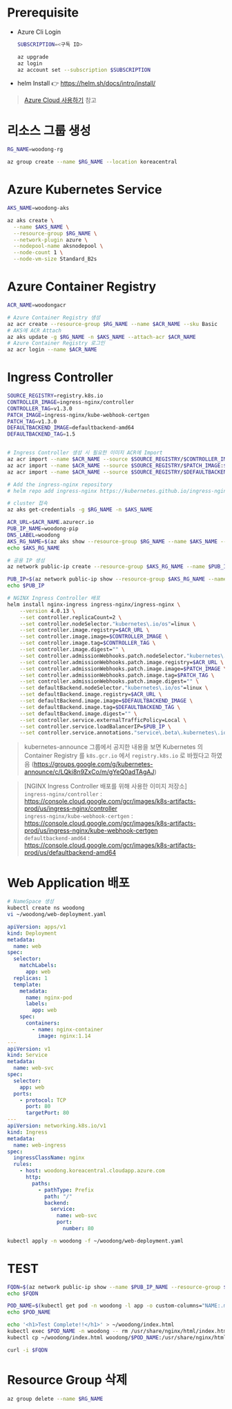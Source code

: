 # Prerequisite

- Azure Cli Login

  ```bash
  SUBSCRIPTION=<구독 ID>

  az upgrade
  az login
  az account set --subscription $SUBSCRIPTION
  ```

- helm Install 👉 https://helm.sh/docs/intro/install/

> [Azure Cloud 사용하기](https://wooyoung85.tistory.com/75) 참고

# 리소스 그룹 생성

```bash
RG_NAME=woodong-rg

az group create --name $RG_NAME --location koreacentral
```

# Azure Kubernetes Service

```bash
AKS_NAME=woodong-aks

az aks create \
  --name $AKS_NAME \
  --resource-group $RG_NAME \
  --network-plugin azure \
  --nodepool-name aksnodepool \
  --node-count 1 \
  --node-vm-size Standard_B2s
```

# Azure Container Registry

```bash
ACR_NAME=woodongacr

# Azure Container Registry 생성
az acr create --resource-group $RG_NAME --name $ACR_NAME --sku Basic
# AKS에 ACR Attach
az aks update -g $RG_NAME -n $AKS_NAME --attach-acr $ACR_NAME
# Azure Container Registry 로그인
az acr login --name $ACR_NAME
```

# Ingress Controller

```bash
SOURCE_REGISTRY=registry.k8s.io
CONTROLLER_IMAGE=ingress-nginx/controller
CONTROLLER_TAG=v1.3.0
PATCH_IMAGE=ingress-nginx/kube-webhook-certgen
PATCH_TAG=v1.3.0
DEFAULTBACKEND_IMAGE=defaultbackend-amd64
DEFAULTBACKEND_TAG=1.5


# Ingress Controller 생성 시 필요한 이미지 ACR에 Import
az acr import --name $ACR_NAME --source $SOURCE_REGISTRY/$CONTROLLER_IMAGE:$CONTROLLER_TAG --image $CONTROLLER_IMAGE:$CONTROLLER_TAG
az acr import --name $ACR_NAME --source $SOURCE_REGISTRY/$PATCH_IMAGE:$PATCH_TAG --image $PATCH_IMAGE:$PATCH_TAG
az acr import --name $ACR_NAME --source $SOURCE_REGISTRY/$DEFAULTBACKEND_IMAGE:$DEFAULTBACKEND_TAG --image $DEFAULTBACKEND_IMAGE:$DEFAULTBACKEND_TAG

# Add the ingress-nginx repository
# helm repo add ingress-nginx https://kubernetes.github.io/ingress-nginx
```

```bash
# cluster 접속
az aks get-credentials -g $RG_NAME -n $AKS_NAME

ACR_URL=$ACR_NAME.azurecr.io
PUB_IP_NAME=woodong-pip
DNS_LABEL=woodong
AKS_RG_NAME=$(az aks show --resource-group $RG_NAME --name $AKS_NAME --query nodeResourceGroup -o tsv)
echo $AKS_RG_NAME

# 공용 IP 생성
az network public-ip create --resource-group $AKS_RG_NAME --name $PUB_IP_NAME --sku Standard --allocation-method static

PUB_IP=$(az network public-ip show --resource-group $AKS_RG_NAME --name $PUB_IP_NAME --query ipAddress -o tsv)
echo $PUB_IP

# NGINX Ingress Controller 배포
helm install nginx-ingress ingress-nginx/ingress-nginx \
    --version 4.0.13 \
    --set controller.replicaCount=2 \
    --set controller.nodeSelector."kubernetes\.io/os"=linux \
    --set controller.image.registry=$ACR_URL \
    --set controller.image.image=$CONTROLLER_IMAGE \
    --set controller.image.tag=$CONTROLLER_TAG \
    --set controller.image.digest="" \
    --set controller.admissionWebhooks.patch.nodeSelector."kubernetes\.io/os"=linux \
    --set controller.admissionWebhooks.patch.image.registry=$ACR_URL \
    --set controller.admissionWebhooks.patch.image.image=$PATCH_IMAGE \
    --set controller.admissionWebhooks.patch.image.tag=$PATCH_TAG \
    --set controller.admissionWebhooks.patch.image.digest="" \
    --set defaultBackend.nodeSelector."kubernetes\.io/os"=linux \
    --set defaultBackend.image.registry=$ACR_URL \
    --set defaultBackend.image.image=$DEFAULTBACKEND_IMAGE \
    --set defaultBackend.image.tag=$DEFAULTBACKEND_TAG \
    --set defaultBackend.image.digest="" \
    --set controller.service.externalTrafficPolicy=Local \
    --set controller.service.loadBalancerIP=$PUB_IP \
    --set controller.service.annotations."service\.beta\.kubernetes\.io/azure-dns-label-name"=$DNS_LABEL
```

> kubernetes-announce 그룹에서 공지한 내용을 보면 Kubernetes 의 Container Registry 를 `k8s.gcr.io` 에서 `registry.k8s.io` 로 바꿨다고 하였음 (https://groups.google.com/g/kubernetes-announce/c/LQki8n9ZxCo/m/gYeQ0adTAgAJ)

> [NGINX Ingress Controller 배포를 위해 사용한 이미지 저장소]  
> `ingress-nginx/controller` : https://console.cloud.google.com/gcr/images/k8s-artifacts-prod/us/ingress-nginx/controller  
> `ingress-nginx/kube-webhook-certgen` : https://console.cloud.google.com/gcr/images/k8s-artifacts-prod/us/ingress-nginx/kube-webhook-certgen  
> `defaultbackend-amd64` : https://console.cloud.google.com/gcr/images/k8s-artifacts-prod/us/defaultbackend-amd64

# Web Application 배포

```bash
# NameSpace 생성
kubectl create ns woodong
vi ~/woodong/web-deployment.yaml
```

```yaml
apiVersion: apps/v1
kind: Deployment
metadata:
  name: web
spec:
  selector:
    matchLabels:
      app: web
  replicas: 1
  template:
    metadata:
      name: nginx-pod
      labels:
        app: web
    spec:
      containers:
        - name: nginx-container
          image: nginx:1.14
---
apiVersion: v1
kind: Service
metadata:
  name: web-svc
spec:
  selector:
    app: web
  ports:
    - protocol: TCP
      port: 80
      targetPort: 80
---
apiVersion: networking.k8s.io/v1
kind: Ingress
metadata:
  name: web-ingress
spec:
  ingressClassName: nginx
  rules:
    - host: woodong.koreacentral.cloudapp.azure.com
      http:
        paths:
          - pathType: Prefix
            path: "/"
            backend:
              service:
                name: web-svc
                port:
                  number: 80
```

```bash
kubectl apply -n woodong -f ~/woodong/web-deployment.yaml
```

# TEST

```bash
FQDN=$(az network public-ip show --name $PUB_IP_NAME --resource-group $AKS_RG_NAME --query "dnsSettings.fqdn" --output tsv)
echo $FQDN

POD_NAME=$(kubectl get pod -n woodong -l app -o custom-columns="NAME:.metadata.name" | grep web)
echo $POD_NAME

echo '<h1>Test Complete!!</h1>' > ~/woodong/index.html
kubectl exec $POD_NAME -n woodong -- rm /usr/share/nginx/html/index.html
kubectl cp ~/woodong/index.html woodong/$POD_NAME:/usr/share/nginx/html/index.html

curl -i $FQDN
```

# Resource Group 삭제

```bash
az group delete --name $RG_NAME
```
